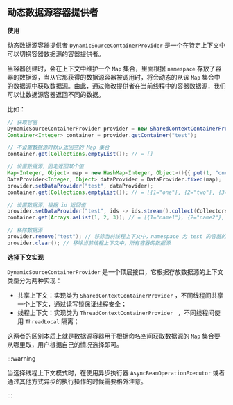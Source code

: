 ## 动态数据源容器提供者

**使用**

动态数据源容器提供者 `DynamicSourceContainerProvider` 是一个在特定上下文中可以切换容器数据源的容器提供者。

当容器创建时，会在上下文中维护一个 `Map` 集合，里面根据 `namespace` 存放了容器的数据源，当从它那获得的数据源容器被调用时，将会动态的从该 `Map` 集合中的数据源中获取数据源。由此，通过修改提供者在当前线程中的容器数据源，我们可以让数据源容器返回不同的数据。

比如：

~~~java
// 获取容器
DynamicSourceContainerProvider provider = new SharedContextContainerProvider();
Container<Integer> container = provider.getContainer("test");

// 不设置数据源时默认返回空的 Map 集合
container.get(Collections.emptyList()); // = []

// 设置数据源，固定返回某个值
Map<Integer, Object> map = new HashMap<Integer, Object>(){{ put(1, "one"); put(2, "two"); put(3, "three"); }};
DataProvider<Integer, Object> dataProvider = DataProvider.fixed(map);
provider.setDataProvider("test", dataProvider);
container.get(Collections.emptyList()); // = [{1="one"}, {2="two"}, {3="three"}]

// 设置数据源，根据 id 返回值
provider.setDataProvider("test", ids -> ids.stream().collect(Collectors.toMap(Function.identity(), ids -> "name" + id)));
container.get(Arrays.asList(1, 2, 3)); // = [{1="name1"}, {2="name2"}, {3="name3"}]

// 移除数据源
provider.remove("test"); // 移除当前线程上下文中，namespace 为 test 的容器的数据源
provider.clear(); // 移除当前线程上下文中，所有容器的数据源
~~~

**选择下文实现**

`DynamicSourceContainerProvider` 是一个顶层接口，它根据存放数据源的上下文类型分为两种实现：

- 共享上下文：实现类为 `SharedContextContainerProvider` ，不同线程间共享一个上下文，通过读写锁保证线程安全；
- 线程上下文：实现类为 `ThreadContextContainerProvider ` ，不同线程间使用 `ThreadLocal` 隔离；

这两者的区别本质上就是数据源容器用于根据命名空间获取数据源的 `Map` 集合要从哪里取，用户根据自己的情况选择即可。

:::warning

当选择线程上下文模式时，在使用异步执行器 `AsyncBeanOperationExecutor` 或者通过其他方式异步的执行操作的时候需要格外注意。

:::
